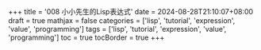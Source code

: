 +++
title = '008 小小先生的Lisp表达式'
date = 2024-08-28T21:10:07+08:00
draft = true
mathjax = false
categories = ['lisp', 'tutorial', 'expression', 'value', 'programming']
tags = ['lisp', 'tutorial', 'expression', 'value', 'programming']
toc = true
tocBorder = true
+++

## 